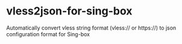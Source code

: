 # vless2json-for-sing-box
Automatically convert vless string format (vless:// or https://) to json configuration format for Sing-box
